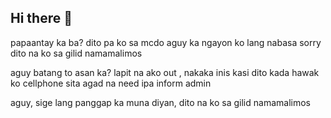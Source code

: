## Hi there 👋

papaantay ka ba? dito pa ko sa mcdo
aguy ka ngayon ko lang nabasa sorry
dito na ko sa gilid namamalimos

aguy batang to asan ka? lapit na ako out , nakaka inis kasi dito kada hawak ko cellphone sita agad na need ipa inform admin

aguy, sige lang panggap ka muna diyan, dito na ko sa gilid namamalimos
